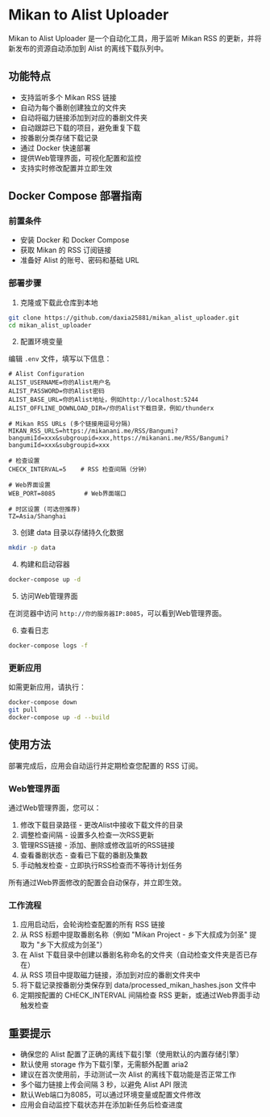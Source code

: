 # Mikan to Alist Uploader

Mikan to Alist Uploader 是一个自动化工具，用于监听 Mikan RSS 的更新，并将新发布的资源自动添加到 Alist 的离线下载队列中。

## 功能特点

- 支持监听多个 Mikan RSS 链接
- 自动为每个番剧创建独立的文件夹
- 自动将磁力链接添加到对应的番剧文件夹
- 自动跟踪已下载的项目，避免重复下载
- 按番剧分类存储下载记录
- 通过 Docker 快速部署
- 提供Web管理界面，可视化配置和监控
- 支持实时修改配置并立即生效

## Docker Compose 部署指南

### 前置条件

- 安装 Docker 和 Docker Compose
- 获取 Mikan 的 RSS 订阅链接
- 准备好 Alist 的账号、密码和基础 URL

### 部署步骤

1. 克隆或下载此仓库到本地

```bash
git clone https://github.com/daxia25881/mikan_alist_uploader.git
cd mikan_alist_uploader
```

2. 配置环境变量

编辑 `.env` 文件，填写以下信息：

```
# Alist Configuration
ALIST_USERNAME=你的Alist用户名
ALIST_PASSWORD=你的Alist密码
ALIST_BASE_URL=你的Alist地址，例如http://localhost:5244
ALIST_OFFLINE_DOWNLOAD_DIR=/你的Alist下载目录，例如/thunderx

# Mikan RSS URLs (多个链接用逗号分隔)
MIKAN_RSS_URLS=https://mikanani.me/RSS/Bangumi?bangumiId=xxx&subgroupid=xxx,https://mikanani.me/RSS/Bangumi?bangumiId=xxx&subgroupid=xxx

# 检查设置
CHECK_INTERVAL=5    # RSS 检查间隔（分钟）

# Web界面设置
WEB_PORT=8085        # Web界面端口

# 时区设置 (可选但推荐)
TZ=Asia/Shanghai
```

3. 创建 data 目录以存储持久化数据

```bash
mkdir -p data
```

4. 构建和启动容器

```bash
docker-compose up -d
```

5. 访问Web管理界面

在浏览器中访问 `http://你的服务器IP:8085`，可以看到Web管理界面。

6. 查看日志

```bash
docker-compose logs -f
```

### 更新应用

如需更新应用，请执行：

```bash
docker-compose down
git pull
docker-compose up -d --build
```

## 使用方法

部署完成后，应用会自动运行并定期检查您配置的 RSS 订阅。

### Web管理界面

通过Web管理界面，您可以：

1. 修改下载目录路径 - 更改Alist中接收下载文件的目录
2. 调整检查间隔 - 设置多久检查一次RSS更新
3. 管理RSS链接 - 添加、删除或修改监听的RSS链接
4. 查看番剧状态 - 查看已下载的番剧及集数
5. 手动触发检查 - 立即执行RSS检查而不等待计划任务

所有通过Web界面修改的配置会自动保存，并立即生效。

### 工作流程

1. 应用启动后，会轮询检查配置的所有 RSS 链接
2. 从 RSS 标题中提取番剧名称（例如 "Mikan Project - 乡下大叔成为剑圣" 提取为 "乡下大叔成为剑圣"）
3. 在 Alist 下载目录中创建以番剧名称命名的文件夹（自动检查文件夹是否已存在）
4. 从 RSS 项目中提取磁力链接，添加到对应的番剧文件夹中
5. 将下载记录按番剧分类保存到 data/processed_mikan_hashes.json 文件中
6. 定期按配置的 CHECK_INTERVAL 间隔检查 RSS 更新，或通过Web界面手动触发检查

## 重要提示

- 确保您的 Alist 配置了正确的离线下载引擎（使用默认的内置存储引擎）
- 默认使用 storage 作为下载引擎，无需额外配置 aria2
- 建议在首次使用前，手动测试一次 Alist 的离线下载功能是否正常工作
- 多个磁力链接上传会间隔 3 秒，以避免 Alist API 限流
- 默认Web端口为8085，可以通过环境变量或配置文件修改
- 应用会自动监控下载状态并在添加新任务后检查进度 